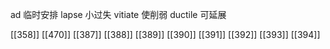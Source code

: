 




ad 临时安排
lapse 小过失
vitiate 使削弱
ductile 可延展

[[358]]
[[470]]
[[387]]
[[388]]
[[389]]
[[390]]
[[391]]
[[392]]
[[393]]
[[394]]
